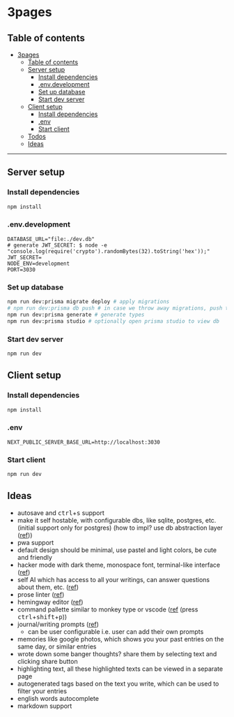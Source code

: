 # 3pages

## Table of contents

- [3pages](#3pages)
  - [Table of contents](#table-of-contents)
  - [Server setup](#server-setup)
    - [Install dependencies](#install-dependencies)
    - [.env.development](#envdevelopment)
    - [Set up database](#set-up-database)
    - [Start dev server](#start-dev-server)
  - [Client setup](#client-setup)
    - [Install dependencies](#install-dependencies-1)
    - [.env](#env)
    - [Start client](#start-client)
  - [Todos](#todos)
  - [Ideas](#ideas)

---

## Server setup

### Install dependencies

```sh
npm install
```

### .env.development

<!-- https://www.digitalocean.com/community/tutorials/nodejs-jwt-expressjs#step-1-generating-a-token -->

```
DATABASE_URL="file:./dev.db"
# generate JWT_SECRET: $ node -e "console.log(require('crypto').randomBytes(32).toString('hex'));"
JWT_SECRET=
NODE_ENV=development
PORT=3030
```

### Set up database

```sh
npm run dev:prisma migrate deploy # apply migrations
# npm run dev:prisma db push # in case we throw away migrations, push the current schema to db
npm run dev:prisma generate # generate types
npm run dev:prisma studio # optionally open prisma studio to view db
```

### Start dev server

```sh
npm run dev
```

## Client setup

### Install dependencies

```sh
npm install
```

### .env

```
NEXT_PUBLIC_SERVER_BASE_URL=http://localhost:3030
```

### Start client

```sh
npm run dev
```

## Ideas

- autosave and <kbd>ctrl</kbd>+<kbd>s</kbd> support
- make it self hostable, with configurable dbs, like sqlite, postgres, etc. (initial support only for postgres) (how to impl? use db abstraction layer ([ref](https://www.reddit.com/r/opensource/comments/z3p28p/comment/ixnig2t/)))
- pwa support
- default design should be minimal, use pastel and light colors, be cute and friendly
- hacker mode with dark theme, monospace font, terminal-like interface ([ref](https://www.reddit.com/r/digitaljournaling/comments/1fiv9bn/journaling_in_command_line/))
- self AI which has access to all your writings, can answer questions about them, etc. ([ref](https://www.reddit.com/r/digitaljournaling/comments/1enyhjd/i_fed_my_journal_into_an_ai_it_was_scary/))
- prose linter ([ref](https://vale.sh/))
- hemingway editor ([ref](https://hemingwayapp.com/))
- command pallette similar to monkey type or vscode ([ref](https://monkeytype.com/) (press <kbd>ctrl</kbd>+<kbd>shift</kbd>+<kbd>p</kbd>))
- journal/writing prompts ([ref](https://journalprompts.net/))
  - can be user configurable i.e. user can add their own prompts
- memories like google photos, which shows you your past entries on the same day, or similar entries
- wrote down some banger thoughts? share them by selecting text and clicking share button
- highlighting text, all these highlighted texts can be viewed in a separate page
- autogenerated tags based on the text you write, which can be used to filter your entries
- english words autocomplete
- markdown support
